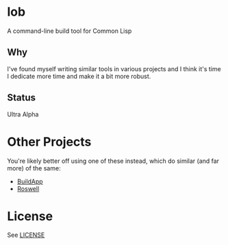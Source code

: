 # lob
A command-line build tool for Common Lisp

## Why

I've found myself writing similar tools in various projects and I think it's time I dedicate more time and make it a bit more robust.

## Status

Ultra Alpha

# Other Projects

You're likely better off using one of these instead, which do similar (and far more) of the same:

* [BuildApp](https://github.com/xach/buildapp)
* [Roswell](https://github.com/roswell/roswell)

# License
See [LICENSE](LICENSE.txt)
